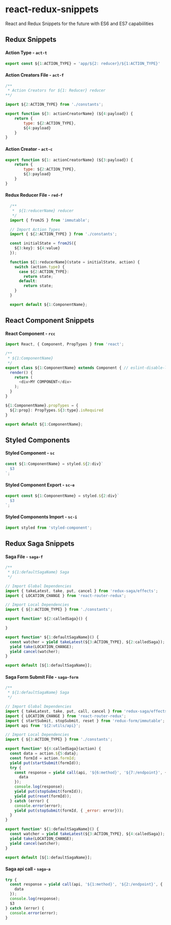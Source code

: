 # react-redux-snippets
React and Redux Snippets for the future with ES6 and ES7 capabiilities

## Redux Snippets

#### Action Type - `act-t`

```javascript
export const ${1:ACTION_TYPE} = 'app/${2: reducer}/${1:ACTION_TYPE}'
```

#### Action Creators File - `act-f`
```javascript
/**
 * Action Creators for ${1: Reducer} reducer
**/

import ${2:ACTION_TYPE} from './constants';

export function ${3: actionCreatorName} (${4:payload}) {
    return {
        type: ${2:ACTION_TYPE},
        ${4:payload}
    }
}
```

#### Action Creator - `act-c`
```javascript
export function ${1: actionCreatorName} (${3:payload}) {
    return {
        type: ${2:ACTION_TYPE},
        ${3:payload}
    }
}
```

#### Redux Reducer File - `red-f`
```javascript
  /**
   *  ${1:reducerName} reducer
   */
  import { fromJS } from 'immutable';

  // Import Action Types
  import { ${2:ACTION_TYPE} } from './constants';

  const initialState = fromJS({
    ${3:key}: ${4:value}
  });

  function ${1:reducerName}(state = initialState, action) {
    switch (action.type) {
      case ${2:ACTION_TYPE}:
        return state;
      default:
        return state;
    }
  }

  export default ${1:ComponentName};

  ```
## React Component Snippets
#### React Component  - `rcc`

  ```javascript
  import React, { Component, PropTypes } from 'react';

  /**
   * ${1:ComponentName}
   */
  export class ${1:ComponentName} extends Component { // eslint-disable-line react/prefer-stateless-function
    render() {
      return (
        <div>MY COMPONENT</div>
      );
    }
  }

  ${1:ComponentName}.propTypes = {
    ${2:prop}: PropTypes.${3:type}.isRequired
  }

  export default ${1:ComponentName};
  ```

## Styled Components
#### Styled Component - `sc`

```javascript
const ${1:ComponentName} = styled.${2:div}`
  $3
`;
```

#### Styled Component Export - `sc-e`
```javascript
export const ${1:ComponentName} = styled.${2:div}`
  $3
`;
```

#### Styled Components Import - `sc-i`
```javascript
import styled from 'styled-component';
```

## Redux Saga Snippets

#### Saga File - `saga-f`
```javascript
/**
 * ${1:defaultSagaName} Saga
 */

// Import Global Dependencies
import { takeLatest, take, put, cancel } from 'redux-saga/effects';
import { LOCATION_CHANGE } from 'react-router-redux';

// Import Local Dependencies
import { ${3:ACTION_TYPE} } from './constants';

export function* ${2:calledSaga}() {

}

export function* ${1:defaultSagaName}() {
  const watcher = yield takeLatest(${3:ACTION_TYPE}, ${2:calledSaga});
  yield take(LOCATION_CHANGE);
  yield cancel(watcher);
}

export default [${1:defaultSagaName}];
```

#### Saga Form Submit File - `saga-form`
```javascript
/**
 * ${1:defaultSagaName} Saga
 */

// Import Global Dependencies
import { takeLatest, take, put, call, cancel } from 'redux-saga/effects';
import { LOCATION_CHANGE } from 'react-router-redux';
import { startSubmit, stopSubmit, reset } from 'redux-form/immutable';
import api from '${2:utils/api}';

// Import Local Dependencies
import { ${3:ACTION_TYPE} } from './constants';

export function* ${4:calledSaga}(action) {
  const data = action.${5:data};
  const formId = action.formId;
  yield put(startSubmit(formId));
  try {
    const response = yield call(api, '${6:method}', '${7:/endpoint}', {
      data
    });
    console.log(response);
    yield put(stopSubmit(formId));
    yield put(reset(formId));
  } catch (error) {
    console.error(error);
    yield put(stopSubmit(formId, { _error: error}));
  }
}

export function* ${1:defaultSagaName}() {
  const watcher = yield takeLatest(${3:ACTION_TYPE}, ${4:calledSaga});
  yield take(LOCATION_CHANGE);
  yield cancel(watcher);
}

export default [${1:defaultSagaName}];
```

#### Saga api call - `saga-a`

```javascript
try {
  const response = yield call(api, '${1:method}', '${2:/endpoint}', {
    data
  });
  console.log(response);
  $3
} catch (error) {
  console.error(error);
}
```
